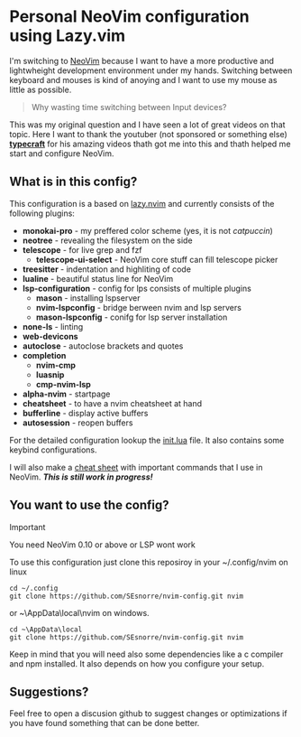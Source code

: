 # Personal NeoVim configuration using Lazy.vim

I'm switching to [NeoVim](https://neovim.io/) because I want to have a more productive and lightwheight development environment under my hands. Switching between keyboard and mouses is kind of anoying and I want to use my mouse as little as possible.

> Why wasting time switching between Input devices?

This was my original question and I have seen a lot of great videos on that topic.
Here I want to thank the youtuber (not sponsored or something else) **[typecraft](https://www.youtube.com/@typecraft_dev)** for his amazing videos thath got me into this and thath helped me start and configure NeoVim.

## What is in this config?

This configuration is a based on [lazy.nvim](https://www.lazy.folke.io) and currently consists of the following plugins:

- **monokai-pro** - my preffered color scheme (yes, it is not *catpuccin*)
- **neotree** - revealing the filesystem on the side
- **telescope** - for live grep and fzf
    - **telescope-ui-select** - NeoVim core stuff can fill telescope picker
- **treesitter** - indentation and highliting of code
- **lualine** - beautiful status line for NeoVim
- **lsp-configuration** - config for lps consists of multiple plugins
    - **mason** - installing lspserver
    - **nvim-lspconfig** - bridge berween nvim and lsp servers
    - **mason-lspconfig** - conifg for lsp server installation
- **none-ls** - linting
- **web-devicons**
- **autoclose** - autoclose brackets and quotes
- **completion**
    - **nvim-cmp**
    - **luasnip**
    - **cmp-nvim-lsp**
- **alpha-nvim** - startpage
- **cheatsheet** - to have a nvim cheatsheet at hand
- **bufferline** - display active buffers
- **autosession** - reopen buffers

For the detailed configuration lookup the [init.lua](./init.lua) file. It also contains some keybind configurations.


I will also make a [cheat sheet](./cheatsheet.md) with important commands that I use in NeoVim. ***This is still work in progress!***

## You want to use the config?

>[!Important]
>
>You need NeoVim 0.10 or above or LSP wont work


To use this configuration just clone this reposiroy in your ~/.config/nvim on linux

```
cd ~/.config
git clone https://github.com/SEsnorre/nvim-config.git nvim
```

or ~\AppData\local\nvim on windows.

```
cd ~\AppData\local
git clone https://github.com/SEsnorre/nvim-config.git nvim
```

Keep in mind that you will need also some dependencies like a c compiler and npm installed. It also depends on how you configure your setup.

## Suggestions?

Feel free to open a discusion github to suggest changes or optimizations if you have found something that can be done better.


